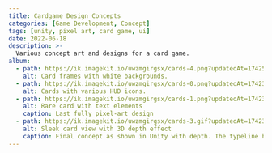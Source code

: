 ```yaml
---
title: Cardgame Design Concepts
categories: [Game Development, Concept]
tags: [unity, pixel art, card game, ui]
date: 2022-06-18
description: >-
  Various concept art and designs for a card game.
album:
  - path: https://ik.imagekit.io/uwzmgirgsx/cards-4.png?updatedAt=1742599108704
    alt: Card frames with white backgrounds.
  - path: https://ik.imagekit.io/uwzmgirgsx/cards-0.png?updatedAt=1742348943814
    alt: Cards with various HUD icons.
  - path: https://ik.imagekit.io/uwzmgirgsx/cards-1.png?updatedAt=1742348943814
    alt: Rare card with text elements
    caption: Last fully pixel-art design
  - path: https://ik.imagekit.io/uwzmgirgsx/cards-3.gif?updatedAt=1742348943814
    alt: Sleek card view with 3D depth effect
    caption: Final concept as shown in Unity with depth. The typeline has been converted to icons with specific shape language to be more accessible for color-blindness. Minimalistic elements are used as a compromise to have readable card text unconstrained by the true pixel size of the pixel-art style.
---
```

